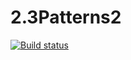 # 2.3Patterns2
[![Build status](https://ci.appveyor.com/api/projects/status/d31a33nmb8g029ch/branch/main?svg=true)](https://ci.appveyor.com/project/Kristina0805/2-3patterns2/branch/main)
